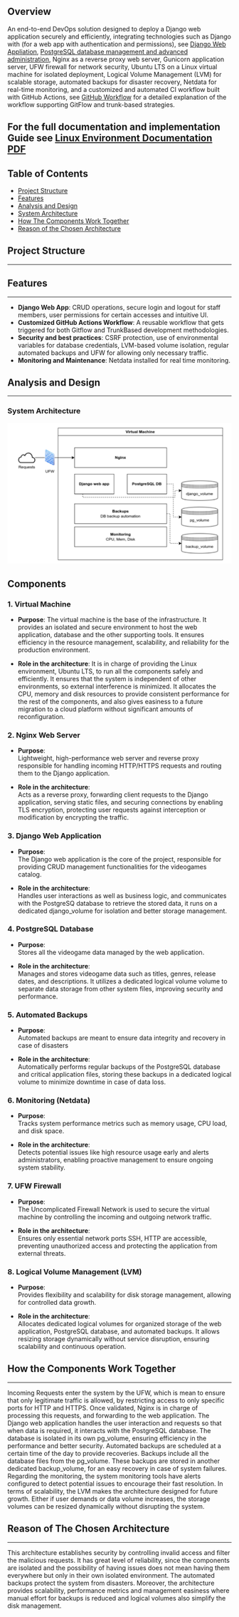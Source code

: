 Overview
--------

An end-to-end DevOps solution designed to deploy a Django web application securely and efficiently, integrating technologies such as Django with (for a web app with authentication and permissions), see [Django Web Appliation](DJANGO-WEBAPP.md), [PostgreSQL database management and advanced administration](Production_ready_database.md), Nginx as a reverse proxy web server, Gunicorn application server, UFW firewall for network security, Ubuntu LTS on a Linux virtual machine for isolated deployment, Logical Volume Management (LVM) for scalable storage, automated backups for disaster recovery, Netdata for real-time monitoring, and a customized and automated CI workflow built with GitHub Actions, see [GitHub Workflow](Git_Strategies.md) for a detailed explanation of the workflow supporting GitFlow and trunk-based strategies. 


## For the full documentation and implementation Guide see [Linux Environment Documentation PDF](Linux.pdf)

Table of Contents
-----------------
- [Project Structure](#project-structure)
- [Features](#features)
- [Analysis and Design](#analysis-and-design)
- [System Architecture](#system-architecture)
- [How The Components Work Together](#security)
- [Reason of the Chosen Architecture](#testing)


## Project Structure
-----------------


## Features
--------

- **Django Web App**: CRUD operations, secure login and logout for staff members, user permissions for certain accesses and intuitive UI.
- **Customized GitHub Actions Workflow**: A reusable workflow that gets triggered for both Gitflow and TrunkBased development methodologies.
- **Security and best practices**: CSRF protection, use of environmental variables for database credentials, LVM-based volume isolation, regular automated backups and UFW for allowing only necessary traffic.
- **Monitoring and Maintenance**: Netdata installed for real time monitoring.

## Analysis and Design
-------------------

### System Architecture

![img.png](img.png)

Components
----------

### 1. Virtual Machine

- **Purpose**:
The virtual machine is the base of the infrastructure. It provides an isolated and secure
environment to host the web application, database and the other supporting tools. It
ensures efficiency in the resource management, scalability, and reliability for the production
environment.

- **Role in the architecture**:
It is in charge of providing the Linux environment, Ubuntu LTS, to run all the components
safely and efficiently. It ensures that the system is independent of other environments, so
external interference is minimized. It allocates the CPU, memory and disk resources to
provide consistent performance for the rest of the components, and also gives easiness to a
future migration to a cloud platform without significant amounts of reconfiguration.

### 2. Nginx Web Server

- **Purpose**:  
  Lightweight, high-performance web server and reverse proxy responsible for handling incoming HTTP/HTTPS requests and routing them to the Django application.

- **Role in the architecture**:  
  Acts as a reverse proxy, forwarding client requests to the Django application, serving static files, and securing connections by enabling TLS encryption, protecting user requests against interception or modification by encrypting the traffic.

### 3. Django Web Application

- **Purpose**:  
  The Django web application is the core of the project, responsible for providing CRUD management functionalities for the videogames catalog.

- **Role in the architecture**:  
  Handles user interactions as well as business logic, and communicates with the PostgreSQ database to retrieve the stored data, it runs on a dedicated django_volume for isolation and  better storage management.

### 4. PostgreSQL Database

- **Purpose**:  
  Stores all the videogame data managed by the web application.

- **Role in the architecture**:  
  Manages and stores videogame data such as titles, genres, release dates, and descriptions. It utilizes a dedicated logical volume volume to separate data storage from other system files, improving security and performance.

### 5. Automated Backups

- **Purpose**:  
  Automated backups are meant to ensure data integrity and recovery in case of disasters

- **Role in the architecture**:  
  Automatically performs regular backups of the PostgreSQL database and critical application files, storing these backups in a dedicated logical volume to minimize downtime in case of data loss.

### 6. Monitoring (Netdata)

- **Purpose**:  
  Tracks system performance metrics such as memory usage, CPU load, and disk space.

- **Role in the architecture**:  
  Detects potential issues like high resource usage early and alerts administrators, enabling proactive management to ensure ongoing system stability.

### 7. UFW Firewall

- **Purpose**:  
  The Uncomplicated Firewall Network is used to secure the virtual machine by controlling the incoming and outgoing network traffic.


- **Role in the architecture**:  
  Ensures only essential network ports SSH, HTTP are accessible, preventing unauthorized access and protecting the application from external threats.

### 8. Logical Volume Management (LVM)

- **Purpose**:  
  Provides flexibility and scalability for disk storage management, allowing for controlled data growth.

- **Role in the architecture**:  
  Allocates dedicated logical volumes for organized storage of the web application, PostgreSQL database, and automated backups. It allows resizing storage dynamically without service disruption, ensuring scalability and continuous operation.


## How the Components Work Together
-----------------------------------
Incoming Requests enter the system by the UFW, which is mean to ensure that only
legitimate traffic is allowed, by restricting access to only specific ports for HTTP and HTTPS.
Once validated, Nginx is in charge of processing this requests, and forwarding to the web
application.
The Django web application handles the user interaction and requests so that when data is
required, it interacts with the PostgreSQL database. The database is isolated in its own
pg_volume, ensuring efficiency in the performance and better security. Automated backups
are scheduled at a certain time of the day to provide recoveries. Backups include all the
database files from the pg_volume. These backups are stored in another dedicated
backup_volume, for an easy recovery in case of system failures.
Regarding the monitoring, the system monitoring tools have alerts configured to detect
potential issues to encourage their fast resolution.
In terms of scalability, the LVM makes the architecture designed for future growth. Either if
user demands or data volume increases, the storage volumes can be resized dynamically
without disrupting the system.


## Reason of The Chosen Architecture
--------------------------------------
This architecture establishes security by controlling invalid access and filter the malicious
requests. It has great level of reliability, since the components are isolated and the possibility
of having issues does not mean having them everywhere but only in their own isolated
environment. The automated backups protect the system from disasters. Moreover, the
architecture provides scalability, performance metrics and management easiness where
manual effort for backups is reduced and logical volumes also simplify the disk management.





